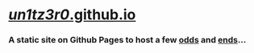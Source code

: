 # [_un1tz3r0_](https://un1tz3r0.github.io)[.github.io](https://docs.github.com/en/pages)
### A static site on Github Pages to host a few [__odds__](https://un1tz3r0.github.io/paisl/) and [__ends__](https://un1tz3r0.github.io/squid/)...
